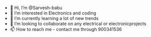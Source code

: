 - 👋 Hi, I’m @Sarvesh-babu
- 👀 I’m interested in Electronics and coding
- 🌱 I’m currently learning a lot of new trends 
- 💞️ I’m looking to collaborate on any electrical or electronicprojects 
- 📫 How to reach me - contact me through 900341536

<!---
Sarvesh-babu/Sarvesh-babu is a ✨ special ✨ repository because its `README.md` (this file) appears on your GitHub profile.
You can click the Preview link to take a look at your changes.
--->
